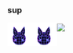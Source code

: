 ### sup

  <img align="left" width="10%" src="https://raw.githubusercontent.com/Cumicy/Cumicy/main/bnuuy.webp" /> 
  <img align="center" src="https://github-readme-stats.vercel.app/api?username=cumicy&theme=synthwave" />
  <img align="left" width="10%" src="https://raw.githubusercontent.com/Cumicy/Cumicy/main/bnuuy.webp" />
